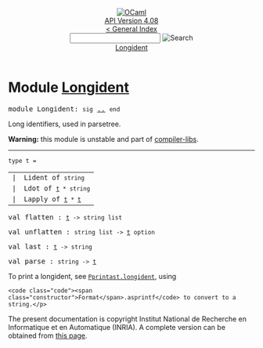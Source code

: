 <!-- ((! set title API !)) ((! set documentation !)) ((! set api !)) ((! set nobreadcrumb !)) -->
<div class="api"><header><nav class="toc brand"><a class="brand" href="https://ocaml.org/"><img src="colour-logo-gray.svg" class="svg" alt="OCaml"></a></nav><nav class="toc"><div class="toc_version"><a href="/docs" id="version-select">API Version 4.08</a></div><a href="index.html">&lt; General Index</a><div class="api_search"><input type="text" name="apisearch" id="api_search" oninput="mySearch(false);" onkeypress="this.oninput();" onclick="this.oninput();" onpaste="this.oninput();">
<img src="search_icon.svg" alt="Search" class="svg" onclick="mySearch(false)"></div>
<div id="search_results"></div><div class="toc_title"><a href="#top">Longident</a></div><ul></ul></nav></header>

<h1>Module <a href="type_Longident.html">Longident</a></h1>

<pre><span id="MODULELongident"><span class="keyword">module</span> Longident</span>: <code class="code"><span class="keyword">sig</span></code> <a href="Longident.html">..</a> <code class="code"><span class="keyword">end</span></code></pre><div class="info module top">
<div class="info-desc">
<p>Long identifiers, used in parsetree.</p>

<p><b>Warning:</b> this module is unstable and part of
  <a href="Compiler_libs.html">compiler-libs</a>.</p>
</div>
</div>
<hr width="100%">

<pre><code><span id="TYPEt"><span class="keyword">type</span> <code class="type"></code>t</span> = </code></pre><table class="typetable">
<tbody><tr>
<td align="left" valign="top">
<code><span class="keyword">|</span></code></td>
<td align="left" valign="top">
<code><span id="TYPEELTt.Lident"><span class="constructor">Lident</span></span> <span class="keyword">of</span> <code class="type">string</code></code></td>

</tr>
<tr>
<td align="left" valign="top">
<code><span class="keyword">|</span></code></td>
<td align="left" valign="top">
<code><span id="TYPEELTt.Ldot"><span class="constructor">Ldot</span></span> <span class="keyword">of</span> <code class="type"><a href="Longident.html#TYPEt">t</a> * string</code></code></td>

</tr>
<tr>
<td align="left" valign="top">
<code><span class="keyword">|</span></code></td>
<td align="left" valign="top">
<code><span id="TYPEELTt.Lapply"><span class="constructor">Lapply</span></span> <span class="keyword">of</span> <code class="type"><a href="Longident.html#TYPEt">t</a> * <a href="Longident.html#TYPEt">t</a></code></code></td>

</tr></tbody></table>



<pre><span id="VALflatten"><span class="keyword">val</span> flatten</span> : <code class="type"><a href="Longident.html#TYPEt">t</a> -&gt; string list</code></pre>
<pre><span id="VALunflatten"><span class="keyword">val</span> unflatten</span> : <code class="type">string list -&gt; <a href="Longident.html#TYPEt">t</a> option</code></pre>
<pre><span id="VALlast"><span class="keyword">val</span> last</span> : <code class="type"><a href="Longident.html#TYPEt">t</a> -&gt; string</code></pre>
<pre><span id="VALparse"><span class="keyword">val</span> parse</span> : <code class="type">string -&gt; <a href="Longident.html#TYPEt">t</a></code></pre><p>To print a longident, see <a href="Pprintast.html#VALlongident"><code class="code"><span class="constructor">Pprintast</span>.longident</code></a>, using
    <code class="code"><span class="constructor">Format</span>.asprintf</code> to convert to a string.</p>

<div class="copyright">The present documentation is copyright Institut National de Recherche en Informatique et en Automatique (INRIA). A complete version can be obtained from <a href="http://caml.inria.fr/pub/docs/manual-ocaml/">this page</a>.</div></div>